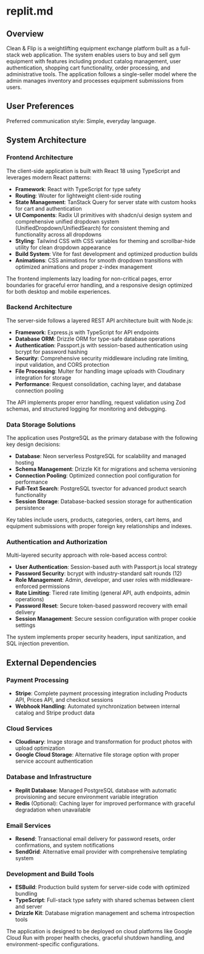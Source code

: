 # replit.md

## Overview

Clean & Flip is a weightlifting equipment exchange platform built as a full-stack web application. The system enables users to buy and sell gym equipment with features including product catalog management, user authentication, shopping cart functionality, order processing, and administrative tools. The application follows a single-seller model where the admin manages inventory and processes equipment submissions from users.

## User Preferences

Preferred communication style: Simple, everyday language.

## System Architecture

### Frontend Architecture
The client-side application is built with React 18 using TypeScript and leverages modern React patterns:
- **Framework**: React with TypeScript for type safety
- **Routing**: Wouter for lightweight client-side routing
- **State Management**: TanStack Query for server state with custom hooks for cart and authentication
- **UI Components**: Radix UI primitives with shadcn/ui design system and comprehensive unified dropdown system (UnifiedDropdown/UnifiedSearch) for consistent theming and functionality across all dropdowns
- **Styling**: Tailwind CSS with CSS variables for theming and scrollbar-hide utility for clean dropdown appearance
- **Build System**: Vite for fast development and optimized production builds
- **Animations**: CSS animations for smooth dropdown transitions with optimized animations and proper z-index management

The frontend implements lazy loading for non-critical pages, error boundaries for graceful error handling, and a responsive design optimized for both desktop and mobile experiences.

### Backend Architecture
The server-side follows a layered REST API architecture built with Node.js:
- **Framework**: Express.js with TypeScript for API endpoints
- **Database ORM**: Drizzle ORM for type-safe database operations
- **Authentication**: Passport.js with session-based authentication using bcrypt for password hashing
- **Security**: Comprehensive security middleware including rate limiting, input validation, and CORS protection
- **File Processing**: Multer for handling image uploads with Cloudinary integration for storage
- **Performance**: Request consolidation, caching layer, and database connection pooling

The API implements proper error handling, request validation using Zod schemas, and structured logging for monitoring and debugging.

### Data Storage Solutions
The application uses PostgreSQL as the primary database with the following key design decisions:
- **Database**: Neon serverless PostgreSQL for scalability and managed hosting
- **Schema Management**: Drizzle Kit for migrations and schema versioning
- **Connection Pooling**: Optimized connection pool configuration for performance
- **Full-Text Search**: PostgreSQL tsvector for advanced product search functionality
- **Session Storage**: Database-backed session storage for authentication persistence

Key tables include users, products, categories, orders, cart items, and equipment submissions with proper foreign key relationships and indexes.

### Authentication and Authorization
Multi-layered security approach with role-based access control:
- **User Authentication**: Session-based auth with Passport.js local strategy
- **Password Security**: bcrypt with industry-standard salt rounds (12)
- **Role Management**: Admin, developer, and user roles with middleware-enforced permissions
- **Rate Limiting**: Tiered rate limiting (general API, auth endpoints, admin operations)
- **Password Reset**: Secure token-based password recovery with email delivery
- **Session Management**: Secure session configuration with proper cookie settings

The system implements proper security headers, input sanitization, and SQL injection prevention.

## External Dependencies

### Payment Processing
- **Stripe**: Complete payment processing integration including Products API, Prices API, and checkout sessions
- **Webhook Handling**: Automated synchronization between internal catalog and Stripe product data

### Cloud Services
- **Cloudinary**: Image storage and transformation for product photos with upload optimization
- **Google Cloud Storage**: Alternative file storage option with proper service account authentication

### Database and Infrastructure
- **Replit Database**: Managed PostgreSQL database with automatic provisioning and secure environment variable integration
- **Redis** (Optional): Caching layer for improved performance with graceful degradation when unavailable

### Email Services
- **Resend**: Transactional email delivery for password resets, order confirmations, and system notifications
- **SendGrid**: Alternative email provider with comprehensive templating system

### Development and Build Tools
- **ESBuild**: Production build system for server-side code with optimized bundling
- **TypeScript**: Full-stack type safety with shared schemas between client and server
- **Drizzle Kit**: Database migration management and schema introspection tools

The application is designed to be deployed on cloud platforms like Google Cloud Run with proper health checks, graceful shutdown handling, and environment-specific configurations.